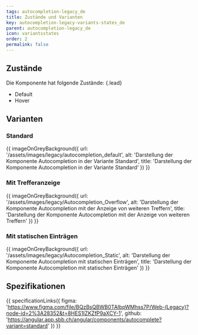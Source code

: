 ```yaml
---
tags: autocompletion-legacy_de
title: Zustände und Varianten
key: autocompletion-legacy-variants-states_de
parent: autocompletion-legacy_de
icon: variantsstates
order: 2
permalink: false  
---
```


## Zustände
Die Komponente hat folgende Zustände: {.lead}
* Default
* Hover

## Varianten

### Standard
{{ imageOnGreyBackground({
  url: '/assets/images/legacy/autocompletion_default',
  alt: 'Darstellung der Komponente Autocompletion in der Variante Standard',
  title: 'Darstellung der Komponente Autocompletion in der Variante Standard'
}) }}

### Mit Trefferanzeige
{{ imageOnGreyBackground({
  url: '/assets/images/legacy/Autocompletion_Overflow',
  alt: 'Darstellung der Komponente Autocompletion mit der Anzeige von weiteren Treffern',
  title: 'Darstellung der Komponente Autocompletion mit der Anzeige von weiteren Treffern'
}) }}

### Mit statischen Einträgen
{{ imageOnGreyBackground({
  url: '/assets/images/legacy/Autocompletion_Static',
  alt: 'Darstellung der Komponente Autocompletion mit statischen Einträgen',
  title: 'Darstellung der Komponente Autocompletion mit statischen Einträgen'
}) }}

## Spezifikationen
{{ specificationLinks({
  figma: 'https://www.figma.com/file/BQzBsQBWB0TAIbpWMhss7P/Web-(Legacy)?node-id=2%3A28352&t=8HES1IZKZfP9aXCY-1',
  github: 'https://angular.app.sbb.ch/angular/components/autocomplete?variant=standard'
}) }}